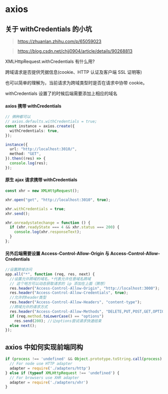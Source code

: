 # axios

## 关于 withCredentials 的小坑

> https://zhuanlan.zhihu.com/p/65059023

> https://blog.csdn.net/chjj0904/article/details/90268813

XMLHttpRequest.withCredentials 有什么用?

跨域请求是否提供凭据信息(cookie、HTTP 认证及客户端 SSL 证明等)

也可以简单的理解为，当前请求为跨域类型时是否在请求中协带 cookie。

withCredentials 设置了的时候后端需要添加上相应的域名

#### axios 携带 withCredentials

```typescript
// 俩种都可以
// axios.defaults.withCredentials = true;
const instance = axios.create({
  withCredentials: true,
});

instance({
  url: "http://localhost:3010/",
  method: "GET",
}).then((res) => {
  console.log(res);
});
```

#### 原生 ajax 请求携带 withCredentials

```javascript
const xhr = new XMLHttpRequest();

xhr.open("get", "http://localhost:3010", true);

xhr.withCredentials = true;
xhr.send();

xhr.onreadystatechange = function () {
  if (xhr.readyState === 4 && xhr.status === 200) {
    console.log(xhr.responseText);
  }
};
```

#### 另外后端需要设置 Access-Control-Allow-Origin 与 Access-Control-Allow-Credentials

```javascript
//设置跨域访问
app.all("*", function (req, res, next) {
  //设置允许跨域的域名，*代表允许任意域名跨域
  // 这个地方可以动态获取请求的 ip 添加在上面（猜想）
  res.header("Access-Control-Allow-Origin", "http://localhost:3000");
  res.header("Access-Control-Allow-Credentials", true);
  //允许的header类型
  res.header("Access-Control-Allow-Headers", "content-type");
  //跨域允许的请求方式
  res.header("Access-Control-Allow-Methods", "DELETE,PUT,POST,GET,OPTIONS");
  if (req.method.toLowerCase() == "options")
    res.send(200); //让options尝试请求快速结束
  else next();
});
```

## axios 中如何实现前端同构

```typescript
if (process !== 'undefined' && Object.prototype.toString.call(process) === '[object process]') {
  // For node use HTTP adapter
  adapter = require('./adapters/http')
} else if (typeof XMLHttpRequest !== 'undefined') {
  // For browsers use XHR adapter
  adapter = require('./adapters/xhr')
}
```